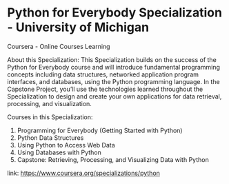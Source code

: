 # Python for Everybody Specialization - University of Michigan
 Coursera - Online Courses Learning
 
About this Specialization:
This Specialization builds on the success of the Python for Everybody course and will introduce fundamental programming concepts including data structures, networked application program interfaces, and databases, using the Python programming language. In the Capstone Project, you’ll use the technologies learned throughout the Specialization to design and create your own  applications for data retrieval, processing, and visualization.

Courses in this Specialization:

1. Programming for Everybody (Getting Started with Python)
2. Python Data Structures
3. Using Python to Access Web Data
4. Using Databases with Python
5. Capstone: Retrieving, Processing, and Visualizing Data with Python

link: https://www.coursera.org/specializations/python 
